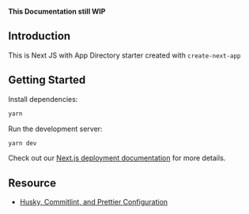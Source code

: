 **This Documentation still WIP**

## Introduction

This is Next JS with App Directory starter created with `create-next-app`

## Getting Started

Install dependencies:

```bash
yarn
```

Run the development server:

```bash
yarn dev
```

Check out our [Next.js deployment documentation](https://nextjs.org/docs/deployment) for more details.

## Resource

- [Husky, Commitlint, and Prettier Configuration](https://theodorusclarence.com/shorts/husky-commitlint-prettier)
